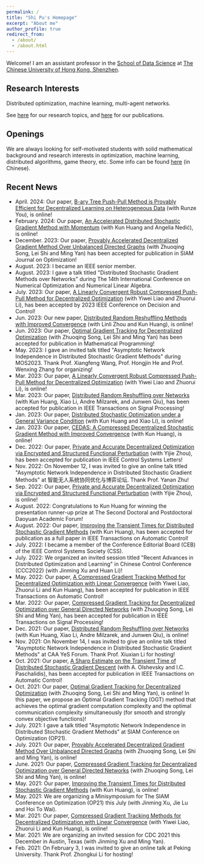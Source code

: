 ```yaml
---
permalink: /
title: "Shi Pu's Homepage"
excerpt: "About me"
author_profile: true
redirect_from: 
  - /about/
  - /about.html
---
```


Welcome! I am an assistant professor in the [School of Data Science](https://sds.cuhk.edu.cn/) at [The Chinese University of Hong Kong, Shenzhen](https://www.cuhk.edu.cn/).

Research Interests
---
Distributed optimization, machine learning, multi-agent networks.

See [here](https://pu-shi.github.io/lab/) for our research topics, and [here](https://pu-shi.github.io/publications/) for our publications.

Openings
---
We are always looking for self-motivated students with solid mathematical background and research interests in optimization, machine learning, distributed algorithms, game theory, etc. Some info can be found [here](https://www.1point3acres.com/bbs/thread-794054-1-1.html) (in Chinese).


Recent News
---
* April. 2024: Our paper, [B-ary Tree Push-Pull Method is Provably Efficient for Decentralized Learning on Heterogeneous Data](https://arxiv.org/pdf/2404.05454.pdf) (with Runze You), is online!
* February. 2024: Our paper, [An Accelerated Distributed Stochastic Gradient Method with Momentum](https://arxiv.org/pdf/2402.09714.pdf) (with Kun Huang and Angelia Nedić), is online!
* December. 2023: Our paper, [Provably Accelerated Decentralized Gradient Method Over Unbalanced Directed Graphs](https://arxiv.org/pdf/2107.12065.pdf) (with Zhuoqing Song, Lei Shi and Ming Yan) has been accepted for publication in SIAM Journal on Optimization!
* August. 2023: I became an IEEE senior member.
* August. 2023: I gave a talk titled "Distributed Stochastic Gradient Methods over Networks" during The 14th International Conference on Numerical Optimization and Numerical Linear Algebra.
* July. 2023: Our paper, [A Linearly Convergent Robust Compressed Push-Pull Method for Decentralized Optimization](https://arxiv.org/abs/2303.07091) (with Yiwei Liao and Zhuorui Li), has been accepted by 2023 IEEE Conference on Decision and Control!
* Jun. 2023: Our new paper, [Distributed Random Reshuffling Methods with Improved Convergence](https://arxiv.org/abs/2306.12037) (with Linli Zhou and Kun Huang), is online!
* Jun. 2023: Our paper, [Optimal Gradient Tracking for Decentralized Optimization](https://arxiv.org/pdf/2110.05282.pdf) (with Zhuoqing Song, Lei Shi and Ming Yan) has been accepted for publication in Mathematical Programming!
* May. 2023: I gave an invited talk titled "Asymptotic Network Independence in Distributed Stochastic Gradient Methods" during MOS2023. Thank Prof. Xiangfeng Wang, Prof. Hongjin He and Prof. Wenxing Zhang for organizing!
* Mar. 2023: Our paper, [A Linearly Convergent Robust Compressed Push-Pull Method for Decentralized Optimization](https://arxiv.org/abs/2303.07091) (with Yiwei Liao and Zhuorui Li), is online!
* Mar. 2023: Our paper, [Distributed Random Reshuffling over Networks](https://arxiv.org/pdf/2112.15287.pdf) (with Kun Huang, Xiao Li, Andre Milzarek, and Junwen Qiu), has been accepted for publication in IEEE Transactions on Signal Processing!
* Jan. 2023: Our paper, [Distributed Stochastic Optimization under a General Variance Condition](https://arxiv.org/abs/2301.12677) (with Kun Huang and Xiao Li), is online!
* Jan. 2023: Our paper, [CEDAS: A Compressed Decentralized Stochastic Gradient Method with Improved Convergence](https://arxiv.org/abs/2301.05872) (with Kun Huang), is online!
* Dec. 2022: Our paper, [Private and Accurate Decentralized Optimization via Encrypted and Structured Functional Perturbation](https://arxiv.org/pdf/2209.01756.pdf) (with Yijie Zhou), has been accepted for publication in IEEE Control Systems Letters!
* Nov. 2022: On November 12, I was invited to give an online talk titled "Asymptotic Network Independence in Distributed Stochastic Gradient Methods" at 智能无人系统协同优化与博弈论坛. Thank Prof. Yanan Zhu!
* Sep. 2022: Our paper, [Private and Accurate Decentralized Optimization via Encrypted and Structured Functional Perturbation](https://arxiv.org/pdf/2209.01756.pdf) (with Yijie Zhou), is online!
* August. 2022: Congratulations to Kun Huang for winning the presentation runner-up prize at The Second Doctoral and Postdoctoral Daoyuan Academic Forum!
* August. 2022: Our paper, [Improving the Transient Times for Distributed Stochastic Gradient Methods](https://ieeexplore.ieee.org/document/9865230) (with Kun Huang), has been accepted for publication as a full paper in IEEE Transactions on Automatic Control!
* July. 2022: I became a member of the Conference Editorial Board (CEB) of the IEEE Control Systems Society (CSS).
* July. 2022: We organized an invited session titled "Recent Advances in Distributed Optimization and Learning" in Chinese Control Conference (CCC2022) (with Jinming Xu and Huan Li)!
* May. 2022: Our paper, [A Compressed Gradient Tracking Method for Decentralized Optimization with Linear Convergence](https://ieeexplore.ieee.org/abstract/document/9789732) (with Yiwei Liao, Zhuorui Li and Kun Huang), has been accepted for publication in IEEE Transactions on Automatic Control!
* Mar. 2022: Our paper, [Compressed Gradient Tracking for Decentralized Optimization over General Directed Networks](https://ieeexplore.ieee.org/abstract/document/9737402) (with Zhuoqing Song, Lei Shi and Ming Yan), has been accepted for publication in IEEE Transactions on Signal Processing!
* Dec. 2021: Our paper, [Distributed Random Reshuffling over Networks](https://arxiv.org/pdf/2112.15287.pdf) (with Kun Huang, Xiao Li, Andre Milzarek, and Junwen Qiu), is online!
* Nov. 2021: On November 14, I was invited to give an online talk titled "Asymptotic Network Independence in Distributed Stochastic Gradient Methods" at CAA YeS Forum. Thank Prof. Xiuxian Li for hosting!
* Oct. 2021: Our paper, [A Sharp Estimate on the Transient Time of Distributed Stochastic Gradient Descent](https://arxiv.org/pdf/1906.02702.pdf) (with A. Olshevsky and I.C. Paschalidis), has been accepted for publication in IEEE Transactions on Automatic Control!
* Oct. 2021: Our paper, [Optimal Gradient Tracking for Decentralized Optimization](https://arxiv.org/pdf/2110.05282.pdf) (with Zhuoqing Song, Lei Shi and Ming Yan), is online! In this paper, we propose an Optimal Gradient Tracking (OGT) method that achieves the optimal gradient computation complexity and the optimal communication complexity simultaneously (for smooth and strongly convex objective functions)!
* July. 2021: I gave a talk titled "Asymptotic Network Independence in Distributed Stochastic Gradient Methods" at SIAM Conference on Optimization (OP21).
* July. 2021: Our paper, [Provably Accelerated Decentralized Gradient Method Over Unbalanced Directed Graphs](https://arxiv.org/pdf/2107.12065.pdf) (with Zhuoqing Song, Lei Shi and Ming Yan), is online!
* June. 2021: Our paper, [Compressed Gradient Tracking for Decentralized Optimization over General Directed Networks](https://arxiv.org/pdf/2106.07243.pdf) (with Zhuoqing Song, Lei Shi and Ming Yan), is online!
* May. 2021: Our paper, [Improving the Transient Times for Distributed Stochastic Gradient Methods](https://arxiv.org/pdf/2105.04851.pdf) (with Kun Huang), is online!
* May. 2021: We are organizing a Minisymposium for The SIAM Conference on Optimization (OP21) this July (with Jinming Xu, Jie Lu and Hoi To Wai).
* Mar. 2021: Our paper, [Compressed Gradient Tracking Methods for Decentralized Optimization with Linear Convergence](https://arxiv.org/pdf/2103.13748.pdf) (with Yiwei Liao, Zhuorui Li and Kun Huang), is online!
* Mar. 2021: We are organizing an invited session for CDC 2021 this December in Austin, Texas (with Jinming Xu and Ming Yan).
* Feb. 2021: On February 3, I was invited to give an online talk at Peking University. Thank Prof. Zhongkui Li for hosting!
